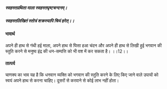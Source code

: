 ##### स्वहस्तग्रथिता माला स्वहस्तघृष्टचन्दनम्।
##### स्वहस्तलिखितं स्तोत्रं शक्रस्यापि श्रियं हरेत्।। 

#### भावार्थ

अपने ही हाथ से गंथी हई माला, अपने हाथ से घिसा हआ चंदन और अपने ही हाथ से लिखी हुई भगवान की स्तुति करने से मनुष्य इंद्र की धन-सम्पत्ति को भी वश में कर सकता है। ।।12।।

#### तात्पर्य

चाणक्य का भाव यह है कि धनवान व्यक्ति को भगवान की स्तुति करने के लिए किए जाने वाले उपायों को स्वयं अपने हाथ से करना चाहिए। दूसरों से करवाने से कोई लाभ नहीं होता।